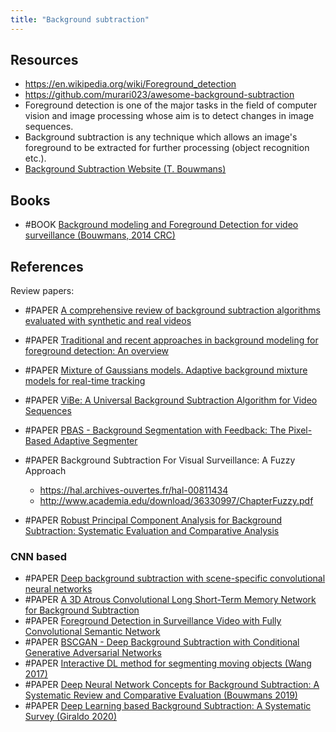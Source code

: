 ```yaml
---
title: "Background subtraction"
---
```


## Resources
- https://en.wikipedia.org/wiki/Foreground_detection
- https://github.com/murari023/awesome-background-subtraction
- Foreground detection is one of the major tasks in the field of computer vision and image processing whose aim is to detect changes in image sequences. 
- Background subtraction is any technique which allows an image's foreground to be extracted for further processing (object recognition etc.).
- [Background Subtraction Website (T. Bouwmans)](https://sites.google.com/site/thierrybouwmans/background-subtraction---site-web)

## Books
- #BOOK [Background modeling and Foreground Detection for video surveillance (Bouwmans, 2014 CRC)](https://sites.google.com/site/backgroundmodeling/)


## References
Review papers:
- #PAPER [A comprehensive review of background subtraction algorithms evaluated with synthetic and real videos](https://www.sciencedirect.com/science/article/pii/S1077314213002361)
- #PAPER [Traditional and recent approaches in background modeling for foreground detection: An overview](https://www.sciencedirect.com/science/article/pii/S1574013714000033)

- #PAPER [Mixture of Gaussians models. Adaptive background mixture models for real-time tracking](http://www.ai.mit.edu/projects/vsam/Publications/stauffer_cvpr98_track.pdf)
- #PAPER [ViBe: A Universal Background Subtraction Algorithm for Video Sequences](http://ieeexplore.ieee.org/document/5672785/)
- #PAPER [PBAS - Background Segmentation with Feedback: The Pixel-Based Adaptive Segmenter](http://ieeexplore.ieee.org/document/6238925/)
- #PAPER Background Subtraction For Visual Surveillance: A Fuzzy Approach
	- https://hal.archives-ouvertes.fr/hal-00811434
	- http://www.academia.edu/download/36330997/ChapterFuzzy.pdf
- #PAPER [Robust Principal Component Analysis for Background Subtraction: Systematic Evaluation and Comparative Analysis](https://www.intechopen.com/books/principal-component-analysis/robust-principal-component-analysis-for-background-subtraction-systematic-evaluation-and-comparative)

### CNN based
- #PAPER [Deep background subtraction with scene-specific convolutional neural networks](https://ieeexplore.ieee.org/document/7502717)
- #PAPER [A 3D Atrous Convolutional Long Short-Term Memory Network for Background Subtraction](https://ieeexplore.ieee.org/abstract/document/8423055/similar#similar)
- #PAPER [Foreground Detection in Surveillance Video with Fully Convolutional Semantic Network](https://ieeexplore.ieee.org/abstract/document/8451816)
- #PAPER [BSCGAN - Deep Background Subtraction with Conditional Generative Adversarial Networks](https://ieeexplore.ieee.org/abstract/document/8451603)
- #PAPER [Interactive DL method for segmenting moving objects (Wang 2017)](https://www.sciencedirect.com/science/article/abs/pii/S0167865516302471)
- #PAPER [Deep Neural Network Concepts for Background Subtraction: A Systematic Review and Comparative Evaluation (Bouwmans 2019)](https://www.sciencedirect.com/science/article/abs/pii/S0893608019301303)
- #PAPER [Deep Learning based Background Subtraction: A Systematic Survey (Giraldo 2020)](https://www.researchgate.net/publication/341049745_Deep_Learning_based_Background_Subtraction_A_Systematic_Survey)
